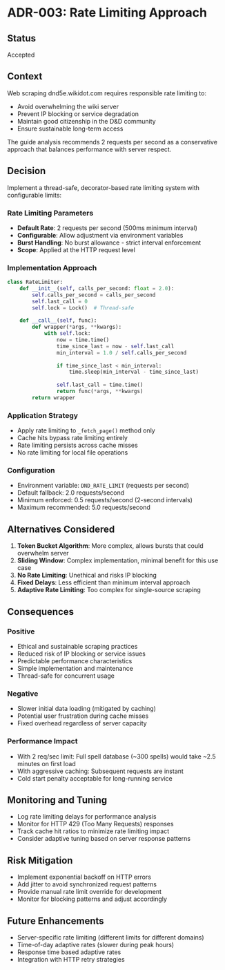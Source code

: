# ADR-003: Rate Limiting Approach

## Status
Accepted

## Context
Web scraping dnd5e.wikidot.com requires responsible rate limiting to:
- Avoid overwhelming the wiki server
- Prevent IP blocking or service degradation
- Maintain good citizenship in the D&D community
- Ensure sustainable long-term access

The guide analysis recommends 2 requests per second as a conservative approach that balances performance with server respect.

## Decision
Implement a thread-safe, decorator-based rate limiting system with configurable limits:

### Rate Limiting Parameters
- **Default Rate**: 2 requests per second (500ms minimum interval)
- **Configurable**: Allow adjustment via environment variables
- **Burst Handling**: No burst allowance - strict interval enforcement
- **Scope**: Applied at the HTTP request level

### Implementation Approach
```python
class RateLimiter:
    def __init__(self, calls_per_second: float = 2.0):
        self.calls_per_second = calls_per_second
        self.last_call = 0
        self.lock = Lock()  # Thread-safe
    
    def __call__(self, func):
        def wrapper(*args, **kwargs):
            with self.lock:
                now = time.time()
                time_since_last = now - self.last_call
                min_interval = 1.0 / self.calls_per_second
                
                if time_since_last < min_interval:
                    time.sleep(min_interval - time_since_last)
                
                self.last_call = time.time()
                return func(*args, **kwargs)
        return wrapper
```

### Application Strategy
- Apply rate limiting to `_fetch_page()` method only
- Cache hits bypass rate limiting entirely
- Rate limiting persists across cache misses
- No rate limiting for local file operations

### Configuration
- Environment variable: `DND_RATE_LIMIT` (requests per second)
- Default fallback: 2.0 requests/second
- Minimum enforced: 0.5 requests/second (2-second intervals)
- Maximum recommended: 5.0 requests/second

## Alternatives Considered
1. **Token Bucket Algorithm**: More complex, allows bursts that could overwhelm server
2. **Sliding Window**: Complex implementation, minimal benefit for this use case  
3. **No Rate Limiting**: Unethical and risks IP blocking
4. **Fixed Delays**: Less efficient than minimum interval approach
5. **Adaptive Rate Limiting**: Too complex for single-source scraping

## Consequences

### Positive
- Ethical and sustainable scraping practices
- Reduced risk of IP blocking or service issues
- Predictable performance characteristics  
- Simple implementation and maintenance
- Thread-safe for concurrent usage

### Negative
- Slower initial data loading (mitigated by caching)
- Potential user frustration during cache misses
- Fixed overhead regardless of server capacity

### Performance Impact
- With 2 req/sec limit: Full spell database (~300 spells) would take ~2.5 minutes on first load
- With aggressive caching: Subsequent requests are instant
- Cold start penalty acceptable for long-running service

## Monitoring and Tuning
- Log rate limiting delays for performance analysis
- Monitor for HTTP 429 (Too Many Requests) responses
- Track cache hit ratios to minimize rate limiting impact
- Consider adaptive tuning based on server response patterns

## Risk Mitigation
- Implement exponential backoff on HTTP errors
- Add jitter to avoid synchronized request patterns
- Provide manual rate limit override for development
- Monitor for blocking patterns and adjust accordingly

## Future Enhancements
- Server-specific rate limiting (different limits for different domains)
- Time-of-day adaptive rates (slower during peak hours)
- Response time based adaptive rates
- Integration with HTTP retry strategies